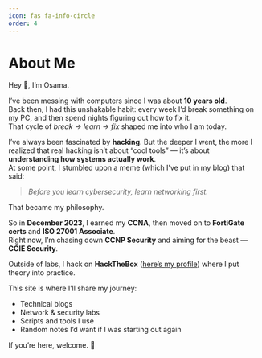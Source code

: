 ```yaml
---
icon: fas fa-info-circle
order: 4
---
```


# About Me

Hey 👋, I’m Osama.  

I’ve been messing with computers since I was about **10 years old**.  
Back then, I had this unshakable habit: every week I’d break something on my PC, and then spend nights figuring out how to fix it.  
That cycle of *break → learn → fix* shaped me into who I am today.  

I’ve always been fascinated by **hacking**. But the deeper I went, the more I realized that real hacking isn’t about “cool tools” — it’s about **understanding how systems actually work**.  
At some point, I stumbled upon a meme (which I’ve put in my blog) that said:  

> *Before you learn cybersecurity, learn networking first.*  

That became my philosophy.  

So in **December 2023**, I earned my **CCNA**, then moved on to **FortiGate certs** and **ISO 27001 Associate**.  
Right now, I’m chasing down **CCNP Security** and aiming for the beast — **CCIE Security**.  

Outside of labs, I hack on **HackTheBox** ([here’s my profile](https://app.hackthebox.com/profile/1774484)) where I put theory into practice.  

This site is where I’ll share my journey:  
- Technical blogs  
- Network & security labs  
- Scripts and tools I use  
- Random notes I’d want if I was starting out again  

If you’re here, welcome. 🚀  
